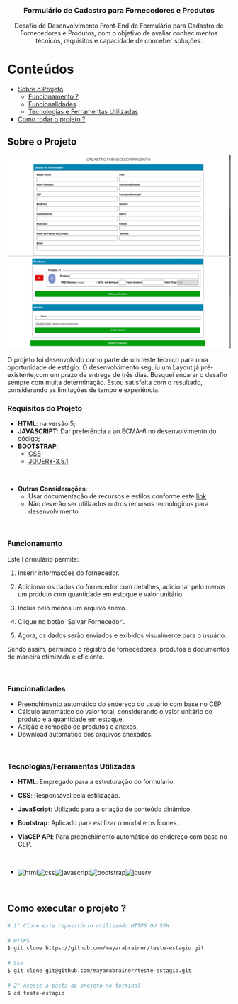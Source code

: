<br/>
<p align="center">
  <a href="https://github.com/mayarabrainer/teste-estagio.git">
  </a>

  <h3 align="center">Formulário de Cadastro para Fornecedores e Produtos</h3>

  <p align="center">
    Desafio de Desenvolvimento Front-End de Formulário para Cadastro de Fornecedores e Produtos, com o objetivo de avaliar conhecimentos técnicos, requisitos e capacidade de conceber soluções.
    <br/>
  </p>
</p>

<h1>Conteúdos</h1>

- [Sobre o Projeto](#-sobre-o-projeto)
  - [Funcionamento ?](#funcionamento-)
  - [Funcionalidades](#-funcionalidades)
  - [Tecnologias e Ferramentas Utilizadas](#️-tecnologias-e-ferramentas-utilizadas)
- [Como rodar o projeto ?](#️-como-executar-o-projeto-)

## Sobre o Projeto

<img src="./assets/img/img-cadastro-fornecedor-produto.png"/>
<img src="./assets/img/img-produtos-anexos.png"/>

O projeto foi desenvolvido como parte de um teste técnico para uma oportunidade de estágio. O desenvolvimento seguiu um Layout já pré-existente,com um prazo de entrega de três dias. Busquei encarar o desafio sempre com muita determinação. Estou satisfeita com o resultado, considerando as limitações de tempo e experiência. 

<h3> Requisitos do Projeto </h3>

- **HTML**: na versão 5;
- **JAVASCRIPT**: Dar preferência a ao ECMA-6 no desenvolvimento do código; 
- **BOOTSTRAP**:  
  - [CSS](https://fluig.totvs.com/style-guide/css/fluig-style-guide.min.css)
  - [JQUERY-3.5.1 ](https://jquery.com/download/)

<br>

- **Outras Considerações**:
  - Usar documentação de recursos e estilos conforme este [link](https://style.fluig.com/)
  - Não deverão ser utilizados outros recursos tecnológicos para desenvolvimento

<br>

### Funcionamento

Este Formulário permite:

1. Inserir informações do fornecedor.

2. Adicionar os dados do fornecedor com detalhes, adicionar pelo menos um produto com quantidade em estoque e valor unitário.

3. Inclua pelo menos um arquivo anexo.

4. Clique no botão 'Salvar Fornecedor'.

5. Agora, os dados serão enviados e exibidos visualmente para o usuário.

Sendo assim, permindo o registro de fornecedores, produtos e documentos de maneira otimizada e eficiente.

<br>

### Funcionalidades

- Preenchimento automático do endereço do usuário com base no CEP.
- Cálculo automático do valor total, considerando o valor unitário do produto e a quantidade em estoque.
- Adição e remoção de produtos e anexos.
- Download automático dos arquivos anexados.

<br>

### Tecnologias/Ferramentas Utilizadas


- **HTML**: Empregado para a estruturação do formulário.

- **CSS**: Responsável pela estilização.

- **JavaScript**: Utilizado para a criação de conteúdo dinâmico.

- **Bootstrap**: Aplicado para estilizar o modal e os Ícones.

- **ViaCEP API**: Para preenchimento automático do endereço com base no CEP.

<br>

- <img align='center' height='50' width='50' title='HTML5' alt='html' src='https://cdn.jsdelivr.net/gh/devicons/devicon/icons/html5/html5-original.svg' /><img align='center' height='50' width='50' title='CSS' alt='css' src='https://cdn.jsdelivr.net/gh/devicons/devicon/icons/css3/css3-original.svg' /><img align='center' height='50' width='50' title='JavaScript' alt='javascript' src='https://cdn.jsdelivr.net/gh/devicons/devicon/icons/javascript/javascript-original.svg' /><img align='center' height='50' width='50' title='Bootstrap' alt='bootstrap' src='https://cdn.jsdelivr.net/gh/devicons/devicon/icons/bootstrap/bootstrap-original.svg' /><img align='center' height='50' width='50' title='jQuery' alt='jquery' src='https://cdn.jsdelivr.net/gh/devicons/devicon/icons/jquery/jquery-plain-wordmark.svg' />

<br>

## Como executar o projeto ?

```bash
# 1° Clone este repositório utilizando HTTPS OU SSH

# HTTPS
$ git clone https://github.com/mayarabrainer/teste-estagio.git

# SSH
$ git clone git@github.com/mayarabrainer/teste-estagio.git

# 2° Acesse a pasta do projeto no terminal
$ cd teste-estagio

